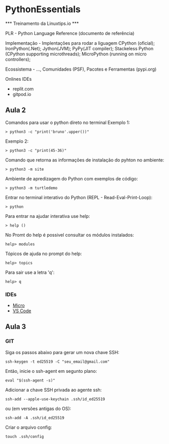 # PythonEssentials

*** Treinamento da Linuxtips.io ***


PLR - Python Language Reference
    (documento de referência)

Implementação -  Implentações para rodar a liguagem
    CPython (oficial); 
    IronPython(.Net); 
    Jython(JVM);
    PyPy(JIT compiler); 
    Stackeless Python (CPython supporting microthreads);
    MicroPython (running on micro controllers);

Ecossistema - ..., Comunidades (PSF), Pacotes e Ferramentas (pypi.org)

Onlines IDEs

* replit.com
* gitpod.io

## Aula 2
 
 Comandos para usar o python direto no terminal
 Exemplo 1:
```
> python3 -c "print('bruno'.upper())"

```
Exemplo 2:
```
> python3 -c "print(45-36)"
```

Comando que retorna as informações de instalação do pyhton no ambiente:
```
> python3 -m site
```

Ambiente de apredizagem do Python com exemplos de código:
```
> python3 -m turtledemo
```

Entrar no terminal interativo do Python (REPL - Read-Eval-Print-Loop):
```
> python
```

Para entrar na ajudar interativa use help:

```
> help ()
```

No Promt do help é possivel consultar os módulos instalados:

```
help> modules
```

Tópicos de ajuda no prompt do help:
```
help> topics
```

Para sair use a letra 'q':
```
help> q
```

### IDEs

*  [Micro](https://micro-editor.github.io)
* [VS Code](https://code.visualstudio.com)

## Aula 3

### GIT

Siga os passos abaixo para gerar um nova chave SSH:
```
ssh-keygen -t ed25519 -C "seu_email@gmail.com"
```

Então, inicie o ssh-agent em segunto plano:
```
eval "$(ssh-agent -s)"
```

Adicionar a chave SSH privada ao agente ssh:
```
ssh-add --apple-use-keychain .ssh/id_ed25519
```
 ou (em versões antigas do OS):
```
ssh-add -A .ssh/id_ed25519
```
Criar o arquivo config:
```
touch .ssh/config
```




